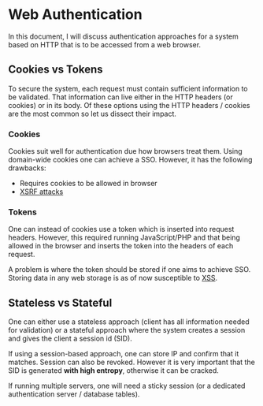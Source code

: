 # Web Authentication

In this document, I will discuss authentication approaches for a system based on
HTTP that is to be accessed from a web browser.

## Cookies vs Tokens

To secure the system, each request must contain sufficient information to be
validated. That information can live either in the HTTP headers (or cookies) or
in its body. Of these options using the HTTP headers / cookies are the most
common so let us dissect their impact.

### Cookies

Cookies suit well for authentication due how browsers treat them. Using
domain-wide cookies one can achieve a SSO. However, it has the following
drawbacks:

- Requires cookies to be allowed in browser
- [XSRF attacks](./vulnerabilities/csrf.md)

### Tokens

One can instead of cookies use a token which is inserted into request headers.
However, this required running JavaScript/PHP and that being allowed in the
browser and inserts the token into the headers of each request.

A problem is where the token should be stored if one aims to achieve SSO.
Storing data in any web storage is as of now susceptible to
[XSS](./vulnerabilities/xss).

## Stateless vs Stateful

One can either use a stateless approach (client has all information needed for
validation) or a stateful approach where the system creates a session and gives
the client a session id (SID).

If using a session-based approach, one can store IP and confirm that it matches.
Session can also be revoked. However it is very important that the SID is
generated **with high entropy**, otherwise it can be cracked.

If running multiple servers, one will need a sticky session (or a dedicated
authentication server / database tables).

